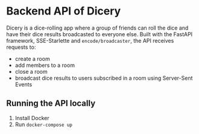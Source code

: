 # Backend API of Dicery

Dicery is a dice-rolling app where a group of friends can roll the dice and have their dice results broadcasted to everyone else. Built with the FastAPI framework, SSE-Starlette and `encode/broadcaster`, the API receives requests to:

- create a room
- add members to a room
- close a room
- broadcast dice results to users subscribed in a room using Server-Sent Events

## Running the API locally

1. Install Docker
2. Run `docker-compose up`
